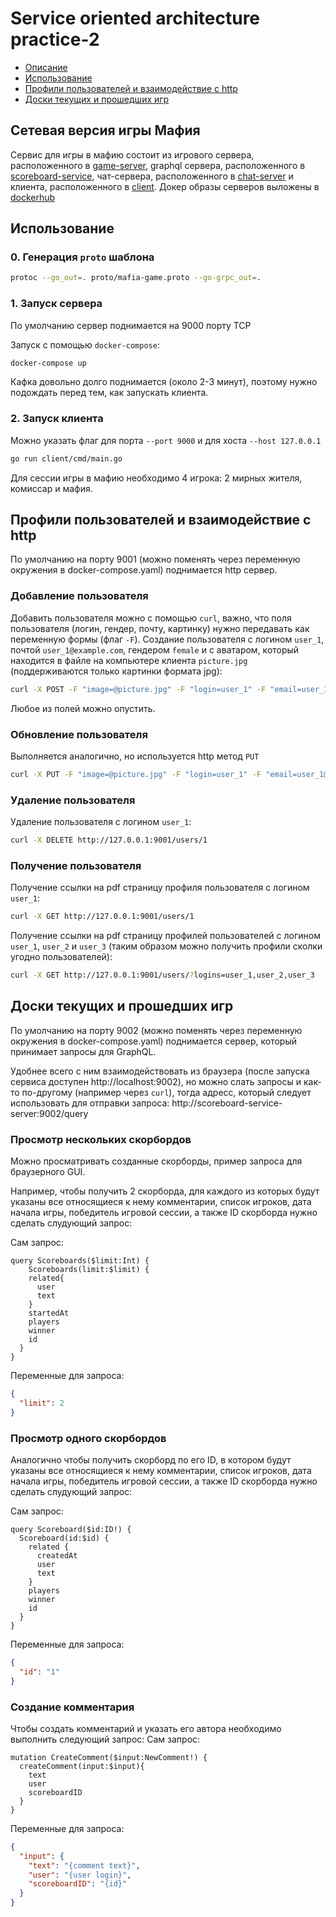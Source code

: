 # Service oriented architecture practice-2

- [Описание](#description)
- [Использование](#usage)
- [Профили пользователей и взаимодействие с http](#http)
- [Доски текущих и прошедших игр](#scoreboards)

<a name="description"></a> 
## Сетевая версия игры Мафия

Сервис для игры в мафию состоит из игрового сервера, расположенного в [game-server](https://github.com/cherepasshka/mafia-game/tree/grapgql/game-server), graphql сервера, расположенного в [scoreboard-service](https://github.com/cherepasshka/mafia-game/tree/grapgql/scoreboard-service), чат-сервера, расположенного в [chat-server](https://github.com/cherepasshka/mafia-game/tree/grapgql/chat-server) и клиента, расположенного в [client](https://github.com/cherepasshka/mafia-game/tree/grapgql/client). Докер образы серверов выложены в [dockerhub](https://hub.docker.com/repository/docker/cherepashka/soa-practice-5)

<a name="usage"></a> 
## Использование

### 0. Генерация `proto` шаблона
```bash
protoc --go_out=. proto/mafia-game.proto --go-grpc_out=.
```

### 1. Запуск сервера
По умолчанию сервер поднимается на 9000 порту TCP

Запуск с помощью `docker-compose`:
```bash
docker-compose up
```
Кафка довольно долго поднимается (около 2-3 минут), поэтому нужно подождать перед тем, как запускать клиента.

### 2. Запуск клиента
Можно указать флаг для порта `--port 9000` и для хоста `--host 127.0.0.1`
```bash
go run client/cmd/main.go
```

Для сессии игры в мафию необходимо 4 игрока: 2 мирных жителя, комиссар и мафия.

<a name="http"></a> 
## Профили пользователей и взаимодействие с http
По умолчанию на порту 9001 (можно поменять через переменную окружения в docker-compose.yaml) поднимается http сервер.

### Добавление пользователя
Добавить пользователя можно с помощью `curl`, важно, что поля пользователя (логин, гендер, почту, картинку) нужно передавать как переменную формы (флаг `-F`).
Создание пользователя с логином `user_1`, почтой `user_1@example.com`, гендером `female` и с аватаром, который находится в файле на компьютере клиента `picture.jpg` (поддерживаются только картинки формата jpg):
```bash
curl -X POST -F "image=@picture.jpg" -F "login=user_1" -F "email=user_1@example.com" -F "gender=female" http://localhost:9001/users/1
```
Любое из полей можно опустить.
### Обновление пользователя
Выполняется аналогично, но используется http метод `PUT`
```bash
curl -X PUT -F "image=@picture.jpg" -F "login=user_1" -F "email=user_1@example.com" -F "gender=female" http://localhost:9001/users/1
```
### Удаление пользователя
Удаление пользователя с логином `user_1`:
```bash
curl -X DELETE http://127.0.0.1:9001/users/1
```
### Получение пользователя
Получение ссылки на pdf страницу профиля пользователя с логином `user_1`:
```bash
curl -X GET http://127.0.0.1:9001/users/1
```
Получение ссылки на pdf страницу профилей пользователей с логином `user_1`, `user_2` и `user_3` (таким образом можно получить профили сколки угодно пользователей):
```bash
curl -X GET http://127.0.0.1:9001/users/?logins=user_1,user_2,user_3
```

<a name="scoreboards"></a> 
## Доски текущих и прошедших игр
По умолчанию на порту 9002 (можно поменять через переменную окружения в docker-compose.yaml) поднимается сервер, который принимает запросы для GraphQL.

Удобнее всего с ним взаимодействовать из браузера (после запуска сервиса доступен http://localhost:9002), но можно слать запросы и как-то по-другому (например через `curl`), тогда адресс, который следует использовать для отправки запроса: http://scoreboard-service-server:9002/query

### Просмотр нескольких скорбордов
Можно просматривать созданные скорборды, пример запроса для браузерного GUI.

Например, чтобы получить 2 скорборда, для каждого из которых будут указаны все относящиеся к нему комментарии, список игроков, дата начала игры, победитель игровой сессии, а также ID скорборда нужно сделать слудующий запрос:

Сам запрос:
```
query Scoreboards($limit:Int) {
	Scoreboards(limit:$limit) {
    related{
      user
      text
    }
    startedAt
    players
    winner
    id
  }
}
```
Переменные для запроса:
```json
{
  "limit": 2
}
```

### Просмотр одного скорбордов
Аналогично чтобы получить скорборд по его ID, в котором будут указаны все относящиеся к нему комментарии, список игроков, дата начала игры, победитель игровой сессии, а также ID скорборда нужно сделать слудующий запрос:

Сам запрос:
```
query Scoreboard($id:ID!) {
  Scoreboard(id:$id) {
    related {
      createdAt
      user
      text
    }
    players
    winner
    id
  }
}
```
Переменные для запроса:
```json
{
  "id": "1"
}
```

### Создание комментария
Чтобы создать комментарий и указать его автора необходимо выполнить следующий запрос:
Сам запрос:
```
mutation CreateComment($input:NewComment!) {
  createComment(input:$input){
    text
    user
    scoreboardID
  }
}
```
Переменные для запроса:
```json
{
  "input": {
    "text": "{comment text}",
    "user": "{user login}",
    "scoreboardID": "{id}"
  }
}
```